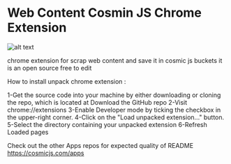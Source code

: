 # Web Content Cosmin JS Chrome Extension
![alt text](https://cosmic-s3.imgix.net/d19e4b60-2b6a-11e8-bbb5-4fa3d838bfae-aa3e58a572f4e8fac34a1f6c86fcfd51.jpg?w=1000)


chrome extension for scrap web content and save it in cosmic js  buckets
it is an open source  free to edit  


How to install unpack chrome extension :

1-Get the source code into your machine by either downloading or cloning the repo, which is located at Download the GitHub repo
2-Visit chrome://extensions 
3-Enable Developer mode by ticking the checkbox in the upper-right corner.
4-Click on the "Load unpacked extension..." button.
5-Select the directory containing your unpacked extension
6-Refresh Loaded pages 

Check out the other Apps repos for expected quality of README https://cosmicjs.com/apps
